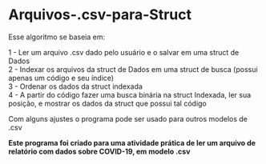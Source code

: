 # Arquivos-.csv-para-Struct
Esse algoritmo se baseia em:  
  
1 - Ler um arquivo .csv dado pelo usuário e o salvar em uma struct de Dados  
2 - Indexar os arquivos da struct de Dados em uma struct de busca (possui apenas um código e seu índice)  
3 - Ordenar os dados da struct indexada  
4 - A partir do código fazer uma busca binária na struct Indexada, ler sua posição, e mostrar os dados da struct que possui tal código  
  
Com alguns ajustes o programa pode ser usado para outros modelos de .csv  
  
**Este programa foi criado para uma atividade prática de ler um arquivo de relatório com dados sobre COVID-19, em modelo .csv**  
